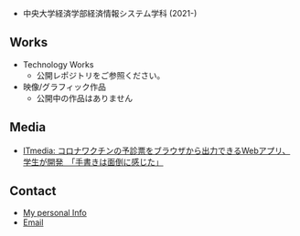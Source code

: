 * 中央大学経済学部経済情報システム学科 (2021-)

## Works
* Technology Works
  * 公開レポジトリをご参照ください。
* 映像/グラフィック作品
  * 公開中の作品はありません

## Media
- [ITmedia: コロナワクチンの予診票をブラウザから出力できるWebアプリ、学生が開発　「手書きは面倒に感じた」 ](https://www.itmedia.co.jp/news/articles/2109/03/news146.html)

## Contact
- [My personal Info](https://www.natom.work)
- [Email](mailto:fuminori@mizphses.com)

